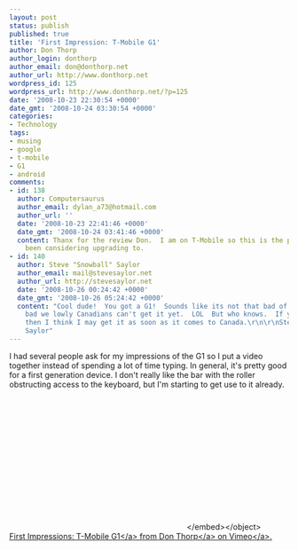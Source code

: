 ```yaml
---
layout: post
status: publish
published: true
title: 'First Impression: T-Mobile G1'
author: Don Thorp
author_login: donthorp
author_email: don@donthorp.net
author_url: http://www.donthorp.net
wordpress_id: 125
wordpress_url: http://www.donthorp.net/?p=125
date: '2008-10-23 22:30:54 +0000'
date_gmt: '2008-10-24 03:30:54 +0000'
categories:
- Technology
tags:
- musing
- google
- t-mobile
- G1
- android
comments:
- id: 138
  author: Computersaurus
  author_email: dylan_a73@hotmail.com
  author_url: ''
  date: '2008-10-23 22:41:46 +0000'
  date_gmt: '2008-10-24 03:41:46 +0000'
  content: Thanx for the review Don.  I am on T-Mobile so this is the phone I have
    been considering upgrading to.
- id: 140
  author: Steve "Snowball" Saylor
  author_email: mail@stevesaylor.net
  author_url: http://stevesaylor.net
  date: '2008-10-26 00:24:42 +0000'
  date_gmt: '2008-10-26 05:24:42 +0000'
  content: "Cool dude!  You got a G1!  Sounds like its not that bad of a device.  Too
    bad we lowly Canadians can't get it yet.  LOL  But who knows.  If you like it,
    then I think I may get it as soon as it comes to Canada.\r\n\r\nSteve \"Snowball\"
    Saylor"
---
```

<p>I had several people ask for my impressions of the G1 so I put a video together instead of spending a lot of time typing. In general, it's pretty good for a first generation device. I don't really like the bar with the roller obstructing access to the keyboard, but I'm starting to get use to it already. </p>
<p><object width="320" height="240"><param name="allowfullscreen" value="true" &#47;><param name="allowscriptaccess" value="always" &#47;><param name="movie" value="http:&#47;&#47;vimeo.com&#47;moogaloop.swf?clip_id=2052291&amp;server=vimeo.com&amp;show_title=1&amp;show_byline=1&amp;show_portrait=0&amp;color=00ADEF&amp;fullscreen=1" &#47;><embed src="http:&#47;&#47;vimeo.com&#47;moogaloop.swf?clip_id=2052291&amp;server=vimeo.com&amp;show_title=1&amp;show_byline=1&amp;show_portrait=0&amp;color=00ADEF&amp;fullscreen=1" type="application&#47;x-shockwave-flash" allowfullscreen="true" allowscriptaccess="always" width="320" height="240"><&#47;embed><&#47;object><br &#47;><a href="http:&#47;&#47;vimeo.com&#47;2052291?pg=embed&amp;sec=2052291">First Impressions: T-Mobile G1<&#47;a> from <a href="http:&#47;&#47;vimeo.com&#47;user867450?pg=embed&amp;sec=2052291">Don Thorp<&#47;a> on <a href="http:&#47;&#47;vimeo.com?pg=embed&amp;sec=2052291">Vimeo<&#47;a>.</p>
